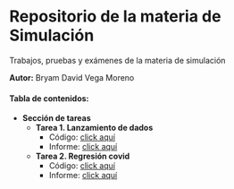 # Repositorio de la materia de Simulación
Trabajos, pruebas y exámenes de la materia de simulación

<strong>Autor:</strong> Bryam David Vega Moreno

#### Tabla de contenidos:

<ul>
  <li>
    <strong>Sección de tareas</strong>
    <ul>
      <li>
        <strong>Tarea 1. Lanzamiento de dados</strong>
        <ul>
          <li>Código:  <a href = "https://github.com/bvegaM/simulacion_vega_bryam/blob/master/tarea_1_dados_simulacion/">click aquí</a> </li>
           <li>Informe: <a href = "https://github.com/bvegaM/simulacion_vega_bryam/blob/master/tarea_1_dados_simulacion/informe.pdf">click aquí</a> </li> 
        </ul>
      </li>
      <li>
        <strong>Tarea 2. Regresión covid</strong>
        <ul>
          <li>Código:  <a href = "https://github.com/bvegaM/simulacion_vega_bryam/tree/master/tarea_2_regression_covid">click aquí</a> </li>
           <li>Informe: <a href = "https://github.com/bvegaM/simulacion_vega_bryam/blob/master/tarea_2_regression_covid/informe.pdf">click aquí</a> </li> 
        </ul>
      </li>
    </ul>
  </li>
</ul>
